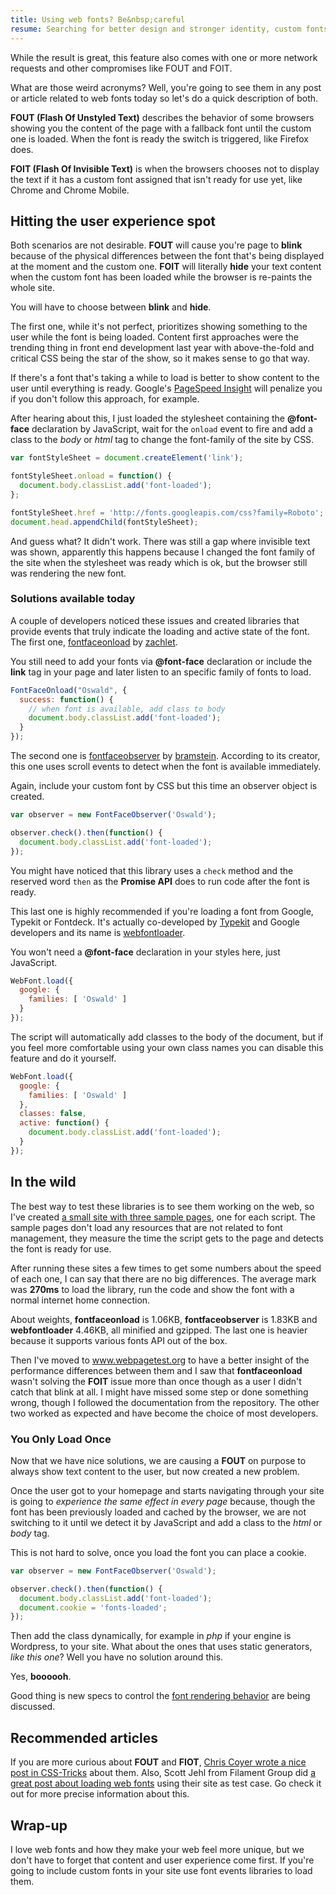 ```yaml
---
title: Using web fonts? Be&nbsp;careful
resume: Searching for better design and stronger identity, custom fonts have become something present in almost all modern sites.
---
```


While the result is great, this feature also comes with one or more network requests and other compromises like FOUT and FOIT.

What are those weird acronyms? Well, you're going to see them in any post or article related to web fonts today so let's do a quick description of both.

**FOUT (Flash Of Unstyled Text)** describes the behavior of some browsers showing you the content of the page with a fallback font until the custom one is loaded. When the font is ready the switch is triggered, like Firefox does.

**FOIT (Flash Of Invisible Text)** is when the browsers chooses not to display the text if it has a custom font assigned that isn't ready for use yet, like Chrome and Chrome Mobile.


## Hitting the user experience spot

Both scenarios are not desirable. **FOUT** will cause you're page to **blink** because of the physical differences between the font that's being displayed at the moment and the custom one. **FOIT** will literally **hide** your text content when the custom font has been loaded while the browser is re-paints the whole site.

You will have to choose between **blink** and **hide**.

The first one, while it's not perfect, prioritizes showing something to the user while the font is being loaded. Content first approaches were the trending thing in front end development last year with above-the-fold and critical CSS being the star of the show, so it makes sense to go that way.

If there's a font that's taking a while to load is better to show content to the user until everything is ready. Google's <a href="https://developers.google.com/speed/pagespeed/insights/" target="_blank">PageSpeed Insight</a> will penalize you if you don't follow this approach, for example.

After hearing about this, I just loaded the stylesheet containing the **@font-face** declaration by JavaScript, wait for the `onload` event to fire and add a class to the *body* or *html* tag to change the font-family of the site by CSS.

```js
var fontStyleSheet = document.createElement('link');

fontStyleSheet.onload = function() {
  document.body.classList.add('font-loaded');
};

fontStyleSheet.href = 'http://fonts.googleapis.com/css?family=Roboto';
document.head.appendChild(fontStyleSheet);
```

And guess what? It didn't work. There was still a gap where invisible text was shown, apparently this happens because I changed the font family of the site when the stylesheet was ready which is ok, but the browser still was rendering the new font.


### Solutions available today

A couple of developers noticed these issues and created libraries that provide events that truly indicate the loading and active state of the font. The first one, <a href="https://github.com/zachleat/fontfaceonload" target="_blank">fontfaceonload</a> by <a href="https://github.com/zachleat" target="_blank">zachlet</a>.

You still need to add your fonts via **@font-face** declaration or include the **link** tag in your page and later listen to an specific family of fonts to load.

```js
FontFaceOnload("Oswald", {
  success: function() {
    // when font is available, add class to body
    document.body.classList.add('font-loaded');
  }
});
```

The second one is <a href="https://github.com/bramstein/fontfaceobserver" target="_blank">fontfaceobserver</a> by <a href="https://github.com/bramstein">bramstein</a>. According to its creator, this one uses scroll events to detect when the font is available immediately.

Again, include your custom font by CSS but this time an observer object is created.

```js
var observer = new FontFaceObserver('Oswald');

observer.check().then(function() {
  document.body.classList.add('font-loaded');
});
```

You might have noticed that this library uses a `check` method and the reserved word `then` as the **Promise API** does to run code after the font is ready.

This last one is highly recommended if you're loading a font from Google, Typekit or Fontdeck. It's actually co-developed by <a href="https://github.com/typekit" target="_blank">Typekit</a> and Google developers and its name is <a href="https://github.com/typekit/webfontloader" target="_blank">webfontloader</a>.

You won't need a **@font-face** declaration in your styles here, just JavaScript.

```js
WebFont.load({
  google: {
    families: [ 'Oswald' ]
  }
});
```

The script will automatically add classes to the body of the document, but if you feel more comfortable using your own class names you can disable this feature and do it yourself.

```js
WebFont.load({
  google: {
    families: [ 'Oswald' ]
  },
  classes: false,
  active: function() {
    document.body.classList.add('font-loaded');
  }
});
```

## In the wild

The best way to test these libraries is to see them working on the web, so I've created <a href="https://jeremenichelli.github.io/web-font-samples" target="_blank">a small site with three sample pages</a>, one for each script. The sample pages don't load any resources that are not related to font management, they measure the time the script gets to the page and detects the font is ready for use.

After running these sites a few times to get some numbers about the speed of each one, I can say that there are no big differences. The average mark was **270ms** to load the library, run the code and show the font with a normal internet home connection.

About weights, **fontfaceonload** is 1.06KB, **fontfaceobserver** is 1.83KB and **webfontloader** 4.46KB, all minified and gzipped. The last one is heavier because it supports various fonts API out of the box.

Then I've moved to <a href="http://www.webpagetest.org/" target="_blank">www.webpagetest.org</a> to have a better insight of the performance differences between them and I saw that **fontfaceonload** wasn't solving the **FOIT** issue more than once though as a user I didn't catch that blink at all. I might have missed some step or done something wrong, though I followed the documentation from the repository. The other two worked as expected and have become the choice of most developers.


### You Only Load Once

Now that we have nice solutions, we are causing a **FOUT** on purpose to always show text content to the user, but now created a new problem.

Once the user got to your homepage and starts navigating through your site is going to *experience the same effect in every page* because, though the font has been previously loaded and cached by the browser, we are not switching to it until we detect it by JavaScript and add a class to the *html* or *body* tag.

This is not hard to solve, once you load the font you can place a cookie.

```js
var observer = new FontFaceObserver('Oswald');

observer.check().then(function() {
  document.body.classList.add('font-loaded');
  document.cookie = 'fonts-loaded';
});
```

Then add the class dynamically, for example in *php* if your engine is Wordpress, to your site. What about the ones that uses static generators, *like this one*? Well you have no solution around this.

Yes, **boooooh**.

Good thing is new specs to control the <a href="https://github.com/KenjiBaheux/css-font-rendering" target="_blank">font rendering behavior</a> are being discussed.

## Recommended articles

If you are more curious about **FOUT** and **FIOT**, <a href="https://css-tricks.com/fout-foit-foft/" target="_blank">Chris Coyer wrote a nice post in CSS-Tricks</a> about them. Also, Scott Jehl from Filament Group did <a href="https://www.filamentgroup.com/lab/font-events.html" target="_blank">a great post about loading web fonts</a> using their site as test case. Go check it out for more precise information about this.


## Wrap-up

I love web fonts and how they make your web feel more unique, but we don't have to forget that content and user experience come first. If you're going to include custom fonts in your site use font events libraries to load them.
